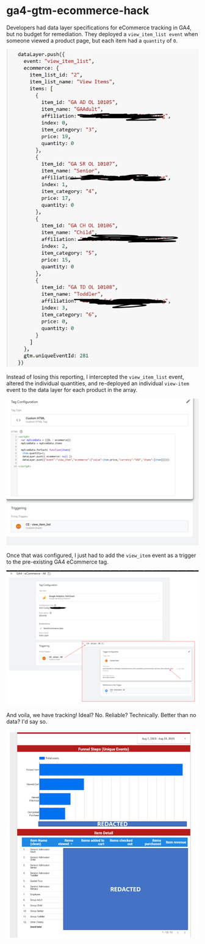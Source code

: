 # ga4-gtm-ecommerce-hack

Developers had data layer specifications for eCommerce tracking in GA4, but no budget for remediation. They deployed a `view_item_list event` when someone viewed a product page, but each item had a `quantity` of `0`. 

![Dev Push Here](https://github.com/walexbarnes/ga4-gtm-ecommerce-hack/blob/main/WOCC_dev_push.png)


Instead of losing this reporting, I intercepted the `view_item_list` event, altered the individual quantities, and re-deployed an individual `view-item` event to the data layer for each product in the array. 

![GTM Fix Here](https://github.com/walexbarnes/ga4-gtm-ecommerce-hack/blob/main/WOCC-view-item-fix.png)

Once that was configured, I just had to add the `view_item` event as a trigger to the pre-existing GA4 eCommerce tag. 

![GA4 eCom Here](https://github.com/walexbarnes/ga4-gtm-ecommerce-hack/blob/main/ga4_ecom.png)

And voila, we have tracking! Ideal? No. Reliable? Technically. Better than no data? I'd say so. 

![GA4 eCom Here](https://github.com/walexbarnes/ga4-gtm-ecommerce-hack/blob/main/final_report.png)
